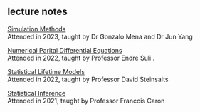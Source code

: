 ## lecture notes


[Simulation Methods](https://github.com/karrups/karrups.github.io/blob/master/docs/StatisticalInfernence.pdf)<br>
Attended in 2023, taught by Dr Gonzalo Mena and Dr Jun Yang

[Numerical Parital Differential Equations](https://github.com/karrups/karrups.github.io/blob/master/docs/StatisticalInfernence.pdf)<br>
Attended in 2022, taught by Professor Endre Suli .<br>

[Statistical Lifetime Models](https://github.com/karrups/karrups.github.io/blob/master/docs/StatisticalInference.pdf)<br>
Attended in 2022, taught by Professor David Steinsalts

[Statistical Inference](https://github.com/karrups/karrups.github.io/blob/master/docs/StatisticalInference.pdf)<br>
Attended in 2021, taught by Professor Francois Caron

